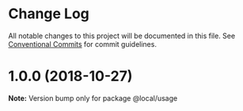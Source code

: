 # Change Log

All notable changes to this project will be documented in this file.
See [Conventional Commits](https://conventionalcommits.org) for commit guidelines.

# 1.0.0 (2018-10-27)

**Note:** Version bump only for package @local/usage
